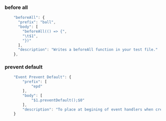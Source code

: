 ### before all

```javascript
    "beforeAll": {
      "prefix": "ball",
      "body": [
        "beforeAll(() => {",
        "\t$1",
        "})"
      ],
      "description": "Writes a beforeAll function in your test file."
    },
```

### prevent default

```javascript
	"Event Prevent Default": {
		"prefix": [
			"epd"
		],
		"body": [
			"$1.preventDefault();$0"
		],
		"description": "To place at begining of event handlers when creating custom behavior."
	}
```
